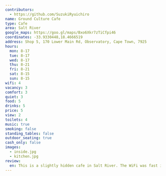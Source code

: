```yaml
---
contributors:
  - https://github.com/SuzukiRyuichiro
name: Ground Culture Cafe
type: Cafe
area: Salt River
google_maps: https://goo.gl/maps/Bxo6Xkr7zTiCfpi46
coordinates: -33.9330448,18.4666519
address: Shop 5, 170 Lower Main Rd, Observatory, Cape Town, 7925
hours:
  mon: 8-17
  tue: 8-17
  wed: 8-17
  thu: 8-21
  fri: 8-21
  sat: 8-15
  sun: 8-15
wifi: 4
vacancy: 3
comfort: 3
quiet: 3
food: 5
drinks: 5
price: 5
view: 2
toilets: 4
music: true
smoking: false
standing_tables: false
outdoor_seating: true
cash_only: false
images:
  - inside.jpg
  - kitchen.jpg
review:
  en: This is a slightly hidden cafe in Salt River. The WiFi was fast if I remember correct. The food is really good and really cheap. There are some nice outdoor seats as well. They have a small shop inside where they sell products from local township businesses, which is really cool.
---
```

